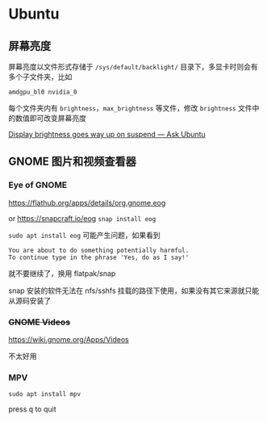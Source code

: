 # Ubuntu

## 屏幕亮度

屏幕亮度以文件形式存储于 `/sys/default/backlight/` 目录下，多显卡时则会有多个子文件夹，比如

```
amdgpu_bl0 nvidia_0
```

每个文件夹内有 `brightness`，`max_brightness` 等文件，修改 `brightness` 文件中的数值即可改变屏幕亮度

[Display brightness goes way up on suspend — Ask Ubuntu](https://askubuntu.com/a/1313453/1577456)

## GNOME 图片和视频查看器

### Eye of GNOME

https://flathub.org/apps/details/org.gnome.eog

or https://snapcraft.io/eog `snap install eog`

`sudo apt install eog` 可能产生问题，如果看到

```
You are about to do something potentially harmful.
To continue type in the phrase 'Yes, do as I say!'
```

就不要继续了，换用 flatpak/snap

snap 安装的软件无法在 nfs/sshfs 挂载的路径下使用，如果没有其它来源就只能从源码安装了

### ~~GNOME Videos~~

https://wiki.gnome.org/Apps/Videos

不太好用

### **MPV**

`sudo apt install mpv`

press <kbd>q</kbd> to quit
